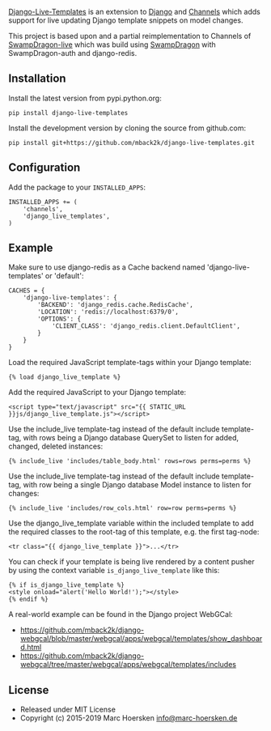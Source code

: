 [Django-Live-Templates](https://github.com/mback2k/django-live-templates) is
an extension to [Django](https://www.djangoproject.com/) and
[Channels](https://channels.readthedocs.io/) which adds
support for live updating Django template snippets on model changes.

This project is based upon and a partial reimplementation to Channels of
[SwampDragon-live](https://github.com/mback2k/swampdragon-live) which was build
using [SwampDragon](http://swampdragon.net/) with SwampDragon-auth and django-redis.

Installation
------------
Install the latest version from pypi.python.org:

    pip install django-live-templates

Install the development version by cloning the source from github.com:

    pip install git+https://github.com/mback2k/django-live-templates.git

Configuration
-------------
Add the package to your `INSTALLED_APPS`:

    INSTALLED_APPS += (
        'channels',
        'django_live_templates',
    )

Example
-------
Make sure to use django-redis as a Cache backend named 'django-live-templates' or 'default':

    CACHES = {
        'django-live-templates': {
            'BACKEND': 'django_redis.cache.RedisCache',
            'LOCATION': 'redis://localhost:6379/0',
            'OPTIONS': {
                'CLIENT_CLASS': 'django_redis.client.DefaultClient',
            }
        }
    }

Load the required JavaScript template-tags within your Django template:

    {% load django_live_template %}

Add the required JavaScript to your Django template:

    <script type="text/javascript" src="{{ STATIC_URL }}js/django_live_template.js"></script>

Use the include_live template-tag instead of the default include template-tag,
with rows being a Django database QuerySet to listen for added, changed, deleted instances:

    {% include_live 'includes/table_body.html' rows=rows perms=perms %}

Use the include_live template-tag instead of the default include template-tag,
with row being a single Django database Model instance to listen for changes:

    {% include_live 'includes/row_cols.html' row=row perms=perms %}

Use the django_live_template variable within the included template to add the
required classes to the root-tag of this template, e.g. the first tag-node:

    <tr class="{{ django_live_template }}">...</tr>

You can check if your template is being live rendered by a content pusher by
using the context variable `is_django_live_template` like this:

    {% if is_django_live_template %}
    <style onload="alert('Hello World!');"></style>
    {% endif %}

A real-world example can be found in the Django project WebGCal:
* https://github.com/mback2k/django-webgcal/blob/master/webgcal/apps/webgcal/templates/show_dashboard.html
* https://github.com/mback2k/django-webgcal/tree/master/webgcal/apps/webgcal/templates/includes

License
-------
* Released under MIT License
* Copyright (c) 2015-2019 Marc Hoersken <info@marc-hoersken.de>

